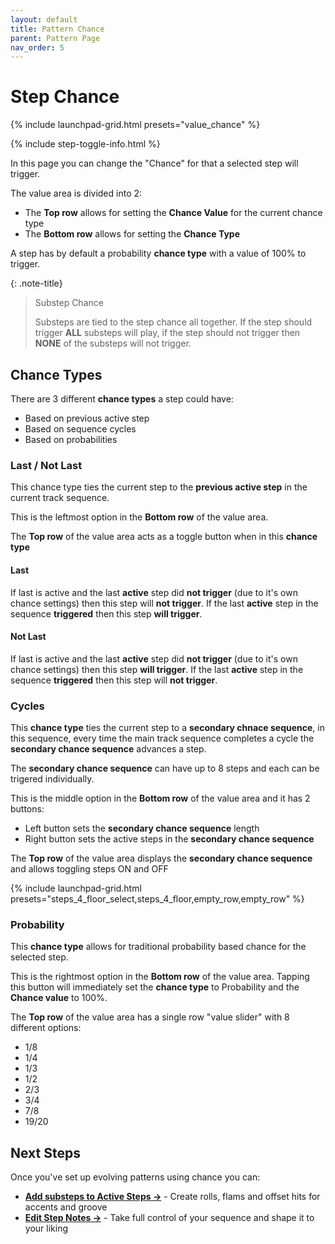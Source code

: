 ```yaml
---
layout: default
title: Pattern Chance
parent: Pattern Page
nav_order: 5
---
```

# Step Chance

{% include launchpad-grid.html presets="value_chance" %}

{% include step-toggle-info.html %}

In this page you can change the "Chance" for that a selected step will trigger.

The value area is divided into 2:

- The **Top row** allows for setting the **Chance Value** for the current chance type
- The **Bottom row** allows for setting the **Chance Type**

A step has by default a probability **chance type** with a value of 100% to trigger.

{: .note-title}
> Substep Chance
>
> Substeps are tied to the step chance all together. If the step should trigger **ALL** substeps will play, if the step should not trigger then **NONE** of the substeps will not trigger.

## Chance Types

There are 3 different **chance types** a step could have:

- Based on previous active step
- Based on sequence cycles
- Based on probabilities

### Last / Not Last

This chance type ties the current step to the **previous active step** in the current track sequence.

This is the leftmost option in the **Bottom row** of the value area.

The **Top row** of the value area acts as a toggle button when in this **chance type**

#### Last

If last is active and the last **active** step did **not trigger** (due to it's own chance settings) then this step will **not trigger**.
If the last **active** step in the sequence **triggered** then this step **will trigger**.

#### Not Last

If last is active and the last **active** step did **not trigger** (due to it's own chance settings) then this step **will trigger**.
If the last **active** step in the sequence **triggered** then this step will **not trigger**.

### Cycles

This **chance type** ties the current step to a **secondary chnace sequence**, in this sequence, every time the main track sequence completes a cycle the **secondary chance sequence** advances a step.

The **secondary chance sequence** can have up to 8 steps and each can be trigered individually.

This is the middle option in the **Bottom row** of the value area and it has 2 buttons:

- Left button sets the **secondary chance sequence** length
- Right button sets the active steps in the **secondary chance sequence**

The **Top row** of the value area displays the **secondary chance sequence** and allows toggling steps ON and OFF

{% include launchpad-grid.html presets="steps_4_floor_select,steps_4_floor,empty_row,empty_row" %}

### Probability

This **chance type** allows for traditional probability based chance for the selected step.

This is the rightmost option in the **Bottom row** of the value area. Tapping this button will immediately set the **chance type** to Probability and the **Chance value** to 100%.

The **Top row** of the value area has a single row "value slider" with 8 different options:

- 1/8
- 1/4
- 1/3
- 1/2
- 2/3
- 3/4
- 7/8
- 19/20

## Next Steps

Once you've set up evolving patterns using chance you can:

- **[Add substeps to Active Steps →](pattern-substeps.html)** - Create rolls, flams and offset hits for accents and groove
- **[Edit Step Notes →](../notes-page/index.md)** - Take full control of your sequence and shape it to your liking

